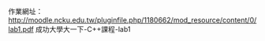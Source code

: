 作業網址：
http://moodle.ncku.edu.tw/pluginfile.php/1180662/mod_resource/content/0/lab1.pdf
成功大學大一下-C++課程-lab1


